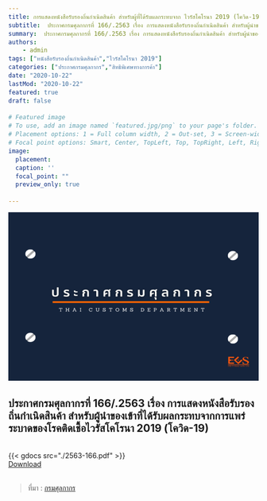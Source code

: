 ```yaml
---
title: การแสดงหนังสือรับรองถิ่นกำเนิดสินค้า สำหรับผู้ที่ได้รับผลกระทบจาก ไวรัสโคโรนา 2019 (โควิด-19)
subtitle:  ประกาศกรมศุลกากรที่ 166/.2563 เรื่อง การแสดงหนังสือรับรองถิ่นกำเนิดสินค้า สำหรับผู้นำของเข้าที่ได้รับผลกระทบจากการแพร่ระบาดของโรคติดเชื้อไวรัสโคโรนา 2019 (โควิด-19)
summary:  ประกาศกรมศุลกากรที่ 166/.2563 เรื่อง การแสดงหนังสือรับรองถิ่นกำเนิดสินค้า สำหรับผู้นำของเข้าที่ได้รับผลกระทบจากการแพร่ระบาดของโรคติดเชื้อไวรัสโคโรนา 2019 (โควิด-19)
authors:
    - admin
tags: ["หนังสือรับรองถิ่นกำเนิดสินค้า","ไวรัสโคโรนา 2019"]
categories: ["ประกาศกรมศุลกากร","สิทธิพิเศษทางการค้า"]
date: "2020-10-22"
lastMod: "2020-10-22"
featured: true
draft: false

# Featured image
# To use, add an image named `featured.jpg/png` to your page's folder.
# Placement options: 1 = Full column width, 2 = Out-set, 3 = Screen-width
# Focal point options: Smart, Center, TopLeft, Top, TopRight, Left, Right, BottomLeft, Bottom, BottomRight
image:
  placement: 
  caption: ''
  focal_point: ""
  preview_only: true

---
```


![](featured.png)

## ประกาศกรมศุลกากรที่ 166/.2563 เรื่อง การแสดงหนังสือรับรองถิ่นกำเนิดสินค้า สำหรับผู้นำของเข้าที่ได้รับผลกระทบจากการแพร่ระบาดของโรคติดเชื้อไวรัสโคโรนา 2019 (โควิด-19)



<br>
{{< gdocs src="./2563-166.pdf" >}}

<br>



<div class="article-tags">
<a class="badge badge-danger" href="./2563-166.pdf" target="_blank" id="download_files_new"> Download</a> 
</div>

<br>


> ที่มา : [กรมศุลกากร](http://www.customs.go.th/cont_strc_download_with_docno_date.php?lang=th&top_menu=menu_homepage&current_id=14232832414c505f47464b48464b4a)

